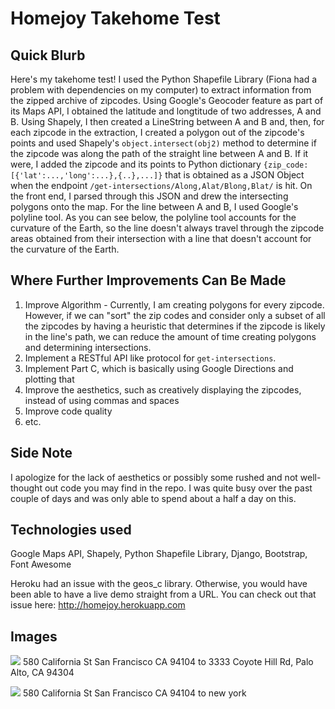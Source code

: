 Homejoy Takehome Test
=======

Quick Blurb
-------
Here's my takehome test! I used the Python Shapefile Library (Fiona had a problem with dependencies on my computer)
to extract information from the zipped archive of zipcodes. Using Google's Geocoder feature as part of its Maps API, I obtained the
latitude and longtitude of two addresses, A and B. Using Shapely, I then created a LineString between A and B and, then, for
each zipcode in the extraction, I created a polygon out of the zipcode's points and used Shapely's ```object.intersect(obj2)``` method
to determine if the zipcode was along the path of the straight line between A and B. If it were, I added the zipcode and its points
to Python dictionary ```{zip_code: [{'lat':...,'long':...},{..},...]}``` that is obtained as a JSON Object when the endpoint
```/get-intersections/Along,Alat/Blong,Blat/``` is hit. On the front end, I parsed through this JSON and drew the intersecting
polygons onto the map. For the line between A and B, I used Google's polyline tool. As you can see below, the polyline tool
accounts for the curvature of the Earth, so the line doesn't always travel through the zipcode areas obtained from their
intersection with a line that doesn't account for the curvature of the Earth.

Where Further Improvements Can Be Made
-------
1. Improve Algorithm - Currently, I am creating polygons for every zipcode. However, if we can "sort" the zip codes and consider only a subset of all the zipcodes by having a heuristic that determines if the zipcode is likely in the line's path, we can reduce the amount of time creating polygons and determining intersections.
2. Implement a RESTful API like protocol for ```get-intersections```.
3. Implement Part C, which is basically using Google Directions and plotting that
4. Improve the aesthetics, such as creatively displaying the zipcodes, instead of using commas and spaces
5. Improve code quality
6. etc.

Side Note
---------
I apologize for the lack of aesthetics or possibly some rushed and not well-thought out code you may find in the repo. I was quite busy
over the past couple of days and was only able to spend about a half a day on this.

Technologies used
-----
Google Maps API, Shapely, Python Shapefile Library, Django, Bootstrap, Font Awesome

Heroku had an issue with the geos_c library. Otherwise, you would have been able to have a live demo straight from a URL. You can check out that issue here: http://homejoy.herokuapp.com

Images
-----
![](https://github.com/briansudo/homejoy/blob/master/ex1.png)
580 California St San Francisco CA 94104 to 3333 Coyote Hill Rd, Palo Alto, CA 94304

![](https://github.com/briansudo/homejoy/blob/master/ex2.png)
580 California St San Francisco CA 94104 to new york
